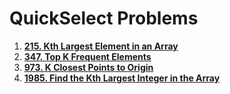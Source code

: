# QuickSelect Problems

1. **[215. Kth Largest Element in an Array](https://leetcode.com/problems/kth-largest-element-in-an-array/)**
3. **[347. Top K Frequent Elements](https://leetcode.com/problems/top-k-frequent-elements/)**
4. **[973. K Closest Points to Origin](https://leetcode.com/problems/k-closest-points-to-origin/)**
6. **[1985. Find the Kth Largest Integer in the Array](https://leetcode.com/problems/find-the-kth-largest-integer-in-the-array/)**
